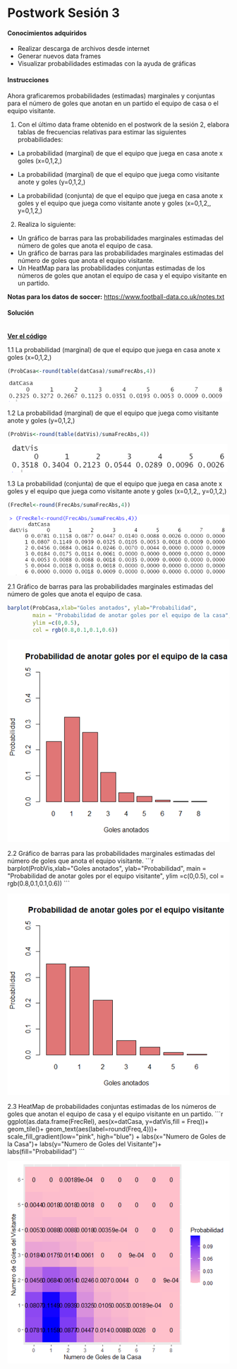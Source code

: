# Postwork Sesión 3

#### Conocimientos adquiridos

- Realizar descarga de archivos desde internet
- Generar nuevos data frames
- Visualizar probabilidades estimadas con la ayuda de gráficas

#### Instrucciones

Ahora graficaremos probabilidades (estimadas) marginales y conjuntas para el número de goles que anotan en un partido el equipo de casa o el equipo visitante.

1. Con el último data frame obtenido en el postwork de la sesión 2, elabora tablas de frecuencias relativas para estimar las siguientes probabilidades:

- La probabilidad (marginal) de que el equipo que juega en casa anote x goles (x=0,1,2,)

- La probabilidad (marginal) de que el equipo que juega como visitante anote y goles (y=0,1,2,)

- La probabilidad (conjunta) de que el equipo que juega en casa anote x goles y el equipo que juega como visitante anote y goles (x=0,1,2,, y=0,1,2,)

2. Realiza lo siguiente:

- Un gráfico de barras para las probabilidades marginales estimadas del número de goles que anota el equipo de casa.
- Un gráfico de barras para las probabilidades marginales estimadas del número de goles que anota el equipo visitante.
- Un HeatMap para las probabilidades conjuntas estimadas de los números de goles que anotan el equipo de casa y el equipo visitante en un partido.

__Notas para los datos de soccer:__ https://www.football-data.co.uk/notes.txt

#### Solución
<br />
    <a href="Postwork31.R"><strong>Ver el código</strong></a>
    <br/>

1.1 La probabilidad (marginal) de que el equipo que juega en casa anote x goles (x=0,1,2,)
```r
(ProbCasa<-round(table(datCasa)/sumaFrecAbs,4))
```
<p align="center">
        <img src="https://github.com/arrazolahn/Eq16-Programacion-R-Santander-Bedu/blob/main/Postwork03/imagenes/img1.PNG">
</p>

1.2 La probabilidad (marginal) de que el equipo que juega como visitante anote y goles (y=0,1,2,)                                                                                                                
```r
(ProbVis<-round(table(datVis)/sumaFrecAbs,4))
```                                                                                                                        
<p align="center">
        <img src="https://github.com/arrazolahn/Eq16-Programacion-R-Santander-Bedu/blob/main/Postwork03/imagenes/img2.PNG">
</p>

1.3 La probabilidad (conjunta) de que el equipo que juega en casa anote x goles y el equipo que juega como visitante anote y goles (x=0,1,2,, y=0,1,2,)

```r
(FrecRel<-round(FrecAbs/sumaFrecAbs,4))
```

<p align="center">
        <img src="https://github.com/arrazolahn/Eq16-Programacion-R-Santander-Bedu/blob/main/Postwork03/imagenes/img3.PNG">
</p>


2.1 Gráfico de barras para las probabilidades marginales estimadas del número de goles que anota el equipo de casa.
```r
barplot(ProbCasa,xlab="Goles anotados", ylab="Probabilidad", 
        main = "Probabilidad de anotar goles por el equipo de la casa",
        ylim =c(0,0.5),
        col = rgb(0.8,0.1,0.1,0.6))
```

<p align="center">
        <img src="https://github.com/arrazolahn/Eq16-Programacion-R-Santander-Bedu/blob/main/Postwork03/imagenes/img4.PNG">
</p>
2.2 Gráfico de barras para las probabilidades marginales estimadas del número de goles que anota el equipo visitante.
```r
barplot(ProbVis,xlab="Goles anotados", ylab="Probabilidad", 
        main = "Probabilidad de anotar goles por el equipo visitante",
        ylim =c(0,0.5),
        col = rgb(0.8,0.1,0.1,0.6))
```

<p align="center">
        <img src="https://github.com/arrazolahn/Eq16-Programacion-R-Santander-Bedu/blob/main/Postwork03/imagenes/img5.PNG">
</p>
2.3 HeatMap de probabilidades conjuntas estimadas de los números de goles que anotan el equipo de casa y el equipo visitante en un partido.
```r
ggplot(as.data.frame(FrecRel), aes(x=datCasa, y=datVis,fill = Freq))+ 
  geom_tile()+ 
  geom_text(aes(label=round(Freq,4)))+
  scale_fill_gradient(low="pink", high="blue") +
  labs(x="Numero de Goles de la Casa")+
  labs(y="Numero de Goles del Visitante")+
  labs(fill="Probabilidad")
```

<p align="center">
        <img src="https://github.com/arrazolahn/Eq16-Programacion-R-Santander-Bedu/blob/main/Postwork03/imagenes/img6.PNG">
</p>
